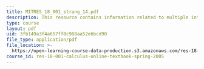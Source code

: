 ```yaml
---
title: MITRES_18_001_strang_14.pdf
description: This resource contains information related to multiple integrals.
type: course
layout: pdf
uid: 3fb149a3f4a657ff8c988aa52e6bcd90
file_type: application/pdf
file_location: >-
  https://open-learning-course-data-production.s3.amazonaws.com/res-18-001-calculus-online-textbook-spring-2005/3fb149a3f4a657ff8c988aa52e6bcd90_MITRES_18_001_strang_14.pdf
course_id: res-18-001-calculus-online-textbook-spring-2005
---
```

